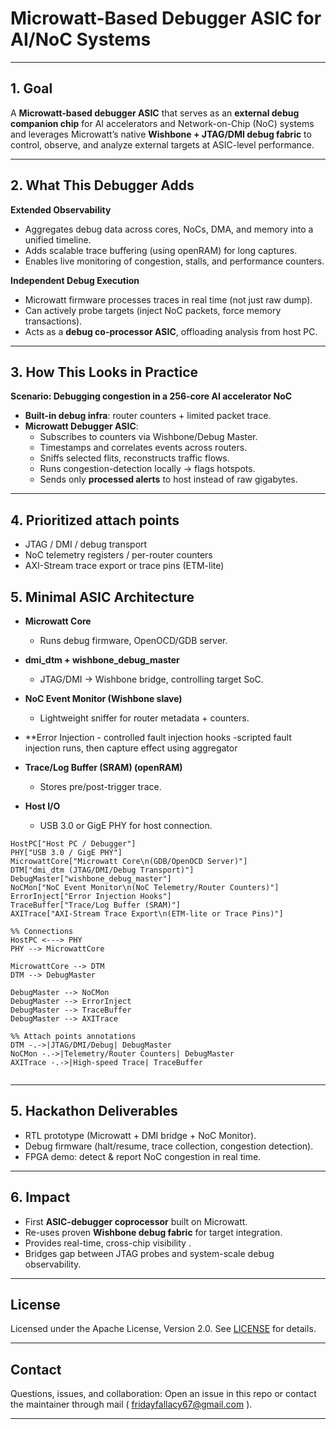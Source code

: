 # Microwatt-Based Debugger ASIC for AI/NoC Systems

---

## 1. Goal
A **Microwatt-based debugger ASIC** that serves as an **external debug companion chip** for AI accelerators and Network-on-Chip (NoC) systems and leverages Microwatt’s native **Wishbone + JTAG/DMI debug fabric** to control, observe, and analyze external targets at ASIC-level performance.

---

## 2. What This Debugger Adds

**Extended Observability**
- Aggregates debug data across cores, NoCs, DMA, and memory into a unified timeline.  
- Adds scalable trace buffering (using openRAM) for long captures.  
- Enables live monitoring of congestion, stalls, and performance counters.  

**Independent Debug Execution**
- Microwatt firmware processes traces in real time (not just raw dump).  
- Can actively probe targets (inject NoC packets, force memory transactions).  
- Acts as a **debug co-processor ASIC**, offloading analysis from host PC.  

---

## 3. How This Looks in Practice
**Scenario: Debugging congestion in a 256-core AI accelerator NoC**  

- **Built-in debug infra**: router counters + limited packet trace.  
- **Microwatt Debugger ASIC**:  
  - Subscribes to counters via Wishbone/Debug Master.  
  - Timestamps and correlates events across routers.  
  - Sniffs selected flits, reconstructs traffic flows.  
  - Runs congestion-detection locally → flags hotspots.  
  - Sends only **processed alerts** to host instead of raw gigabytes.  

---

## 4. Prioritized attach points

- JTAG / DMI / debug transport 
- NoC telemetry registers / per-router counters
- AXI-Stream trace export or trace pins (ETM-lite)

## 5. Minimal ASIC Architecture

- **Microwatt Core**  
  - Runs debug firmware, OpenOCD/GDB server.  

- **dmi_dtm + wishbone_debug_master**  
  - JTAG/DMI → Wishbone bridge, controlling target SoC.  

- **NoC Event Monitor (Wishbone slave)**  
  - Lightweight sniffer for router metadata + counters.
 
- **Error Injection - controlled fault injection hooks
  -scripted fault injection runs, then capture effect using aggregator

- **Trace/Log Buffer (SRAM) (openRAM)**  
  - Stores pre/post-trigger trace.  

- **Host I/O**  
  - USB 3.0 or GigE PHY for host connection.  

```mermaid
HostPC["Host PC / Debugger"]
PHY["USB 3.0 / GigE PHY"]
MicrowattCore["Microwatt Core\n(GDB/OpenOCD Server)"]
DTM["dmi_dtm (JTAG/DMI/Debug Transport)"]
DebugMaster["wishbone_debug_master"]
NoCMon["NoC Event Monitor\n(NoC Telemetry/Router Counters)"]
ErrorInject["Error Injection Hooks"]
TraceBuffer["Trace/Log Buffer (SRAM)"]
AXITrace["AXI-Stream Trace Export\n(ETM-lite or Trace Pins)"]

%% Connections
HostPC <---> PHY
PHY --> MicrowattCore

MicrowattCore --> DTM
DTM --> DebugMaster

DebugMaster --> NoCMon
DebugMaster --> ErrorInject
DebugMaster --> TraceBuffer
DebugMaster --> AXITrace

%% Attach points annotations
DTM -.->|JTAG/DMI/Debug| DebugMaster
NoCMon -.->|Telemetry/Router Counters| DebugMaster
AXITrace -.->|High-speed Trace| TraceBuffer


```
---

## 5. Hackathon Deliverables
- RTL prototype (Microwatt + DMI bridge + NoC Monitor).  
- Debug firmware (halt/resume, trace collection, congestion detection).  
- FPGA demo: detect & report NoC congestion in real time.  

---

## 6. Impact
- First **ASIC-debugger coprocessor** built on Microwatt.  
- Re-uses proven **Wishbone debug fabric** for target integration.  
- Provides real-time, cross-chip visibility .  
- Bridges gap between JTAG probes and system-scale debug observability.  


---

## License

Licensed under the Apache License, Version 2.0. See [LICENSE](LICENSE) for details.

---

## Contact

Questions, issues, and collaboration: Open an issue in this repo or contact the maintainer through mail ( fridayfallacy67@gmail.com ).

---


